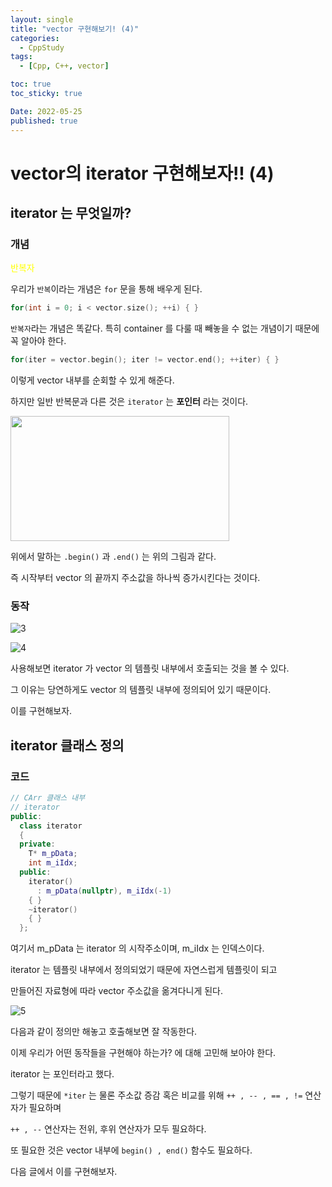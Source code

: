 ```yaml
---
layout: single
title: "vector 구현해보기! (4)"
categories:
  - CppStudy
tags:
  - [Cpp, C++, vector]

toc: true
toc_sticky: true

Date: 2022-05-25
published: true
---
```


# vector의 iterator 구현해보자!! (4)

## iterator 는 무엇일까?
### 개념
<span style="color:yellow"> 반복자 </span>

우리가 `반복`이라는 개념은 `for` 문을 통해 배우게 된다.

```cpp
for(int i = 0; i < vector.size(); ++i) { }
```

`반복자`라는 개념은 똑같다.
특히 container 를 다룰 때 빼놓을 수 없는 개념이기 때문에 꼭 알아야 한다.

```cpp
for(iter = vector.begin(); iter != vector.end(); ++iter) { }
```

이렇게 vector 내부를 순회할 수 있게 해준다.

하지만 일반 반복문과 다른 것은 `iterator` 는 **포인터** 라는 것이다.

<img src="https://user-images.githubusercontent.com/87271529/169980906-3bede7af-7903-4a8d-b566-2e9d40133cb6.png" width="350" height="200"/>

위에서 말하는 `.begin()` 과 `.end()` 는 위의 그림과 같다.

즉 시작부터 vector 의 끝까지 주소값을 하나씩 증가시킨다는 것이다.

### 동작
![3](https://user-images.githubusercontent.com/87271529/169983962-1280de78-1591-4d0a-8c0f-bb99ea0a39d8.png)

![4](https://user-images.githubusercontent.com/87271529/169984007-073b57f8-1e44-4d44-b191-556012da8486.png)

사용해보면 iterator 가 vector 의 템플릿 내부에서 호출되는 것을 볼 수 있다.

그 이유는 당연하게도 vector 의 템플릿 내부에 정의되어 있기 때문이다.

이를 구현해보자.

## iterator 클래스 정의
### 코드

```cpp
// CArr 클래스 내부
// iterator
public:
  class iterator
  {
  private:
    T* m_pData;
    int m_iIdx;
  public:
    iterator()
      : m_pData(nullptr), m_iIdx(-1)
    { }
    ~iterator()
    { }
  };
```

여기서 m_pData 는 iterator 의 시작주소이며, m_iIdx 는 인덱스이다.

iterator 는 템플릿 내부에서 정의되었기 때문에 자연스럽게 템플릿이 되고

만들어진 자료형에 따라 vector 주소값을 옮겨다니게 된다.

![5](https://user-images.githubusercontent.com/87271529/169985916-5b30835d-995b-45b9-bfb7-160cd7b859a1.png)

다음과 같이 정의만 해놓고 호출해보면 잘 작동한다.

이제 우리가 어떤 동작들을 구현해야 하는가? 에 대해 고민해 보아야 한다.

iterator 는 포인터라고 했다.

그렇기 때문에 `*iter` 는 물론 주소값 증감 혹은 비교를 위해 `++ , -- , == , !=` 연산자가 필요하며

`++ , --` 연산자는 전위, 후위 연산자가 모두 필요하다.

또 필요한 것은 vector 내부에 `begin() , end()` 함수도 필요하다.

다음 글에서 이를 구현해보자.
